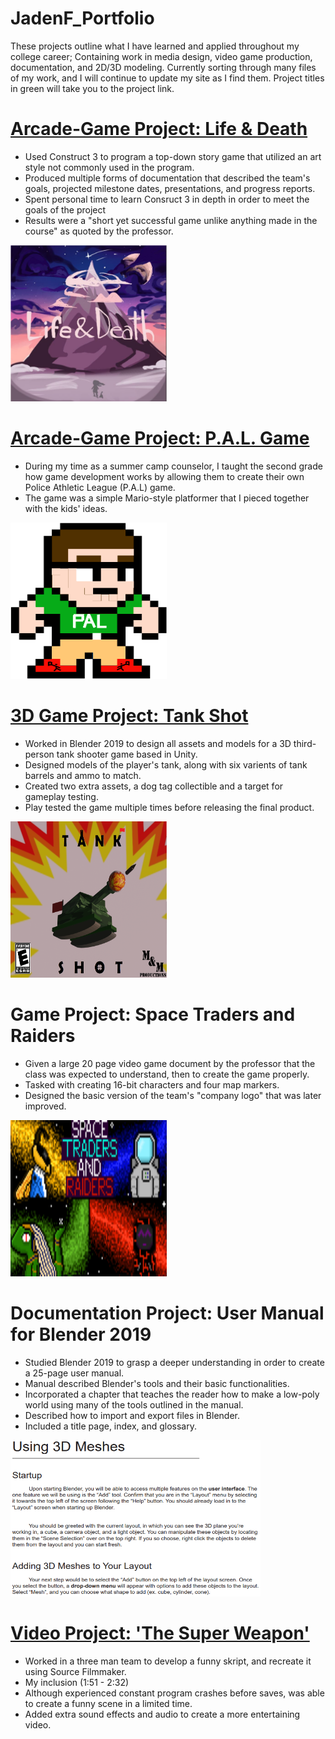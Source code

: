 # JadenF_Portfolio
<p>These projects outline what I have learned and applied throughout my college career; Containing work in media design, video game production, documentation, and 2D/3D modeling. Currently sorting through many files of my work, and I will continue to update my site as I find them. Project titles in green will take you to the project link.</p>


# [Arcade-Game Project: Life & Death](https://jadenf.itch.io/life-death)
- Used Construct 3 to program a top-down story game that utilized an art style not commonly used in the program.<br/>
- Produced multiple forms of documentation that described the team's goals, projected milestone dates, presentations, and progress reports.<br/>
- Spent personal time to learn Consruct 3 in depth in order to meet the goals of the project<br/>
- Results were a "short yet successful game unlike anything made in the course" as quoted by the professor.<br/>

<img src="images/Life%20and%20Death%20Poster.PNG" width="250" height="250" />


# [Arcade-Game Project: P.A.L. Game](https://jadenf.itch.io/pal-game)
- During my time as a summer camp counselor, I taught the second grade how game development works by allowing them to create their own Police Athletic League (P.A.L) game.<br/>
- The game was a simple Mario-style platformer that I pieced together with the kids' ideas.<br/>

<img src="images/tim-sheet0.png " width="250" height="250" />

# [3D Game Project: Tank Shot](https://www.youtube.com/watch?v=WlKgPj-8woI&t=6s)
- Worked in Blender 2019 to design all assets and models for a 3D third-person tank shooter game based in Unity.<br/>
- Designed models of the player's tank, along with six varients of tank barrels and ammo to match.<br/>
- Created two extra assets, a dog tag collectible and a target for gameplay testing.<br/>
- Play tested the game multiple times before releasing the final product.<br/>
  
<img src="images/TankShot%20Poster%20COMPLETE%20(2).png" width="250" height="250" />

# Game Project: Space Traders and Raiders
- Given a large 20 page video game document by the professor that the class was expected to understand, then to create the game properly.<br/>
- Tasked with creating 16-bit characters and four map markers.<br/>
- Designed the basic version of the team's "company logo" that was later improved.<br/>

<img src="images/Space%20Traders%20and%20Raiders_%20Title%20screen-1.png.png" width="250" height="250" />

# Documentation Project: User Manual for Blender 2019
- Studied Blender 2019 to grasp a deeper understanding in order to create a 25-page user manual.<br/>
- Manual described Blender's tools and their basic functionalities.<br/>
- Incorporated a chapter that teaches the reader how to make a low-poly world using many of the tools outlined in the manual.<br/>
- Described how to import and export files in Blender.<br/>
- Included a title page, index, and glossary.<br/>

<img src="images/Blender%20Manual.PNG" width="400" height="250" />

# [Video Project: 'The Super Weapon'](https://www.youtube.com/watch?v=AroxyBe6XZU)
- Worked in a three man team to develop a funny skript, and recreate it using Source Filmmaker.<br/>
- My inclusion (1:51 - 2:32)
- Although experienced constant program crashes before saves, was able to create a funny scene in a limited time.
- Added extra sound effects and audio to create a more entertaining video.


